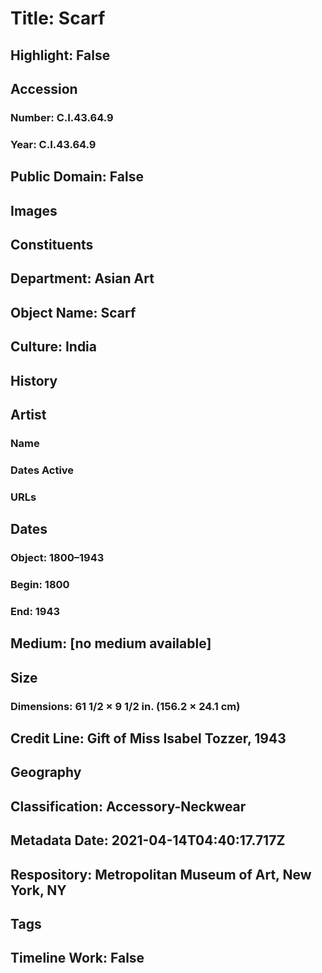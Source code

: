 # Title: Scarf
## Highlight: False
## Accession
### Number: C.I.43.64.9
### Year: C.I.43.64.9
## Public Domain: False
## Images
## Constituents
## Department: Asian Art
## Object Name: Scarf
## Culture: India
## History
## Artist
### Name
### Dates Active
### URLs
## Dates
### Object: 1800–1943
### Begin: 1800
### End: 1943
## Medium: [no medium available]
## Size
### Dimensions: 61 1/2 × 9 1/2 in. (156.2 × 24.1 cm)
## Credit Line: Gift of Miss Isabel Tozzer, 1943
## Geography
## Classification: Accessory-Neckwear
## Metadata Date: 2021-04-14T04:40:17.717Z
## Respository: Metropolitan Museum of Art, New York, NY
## Tags
## Timeline Work: False